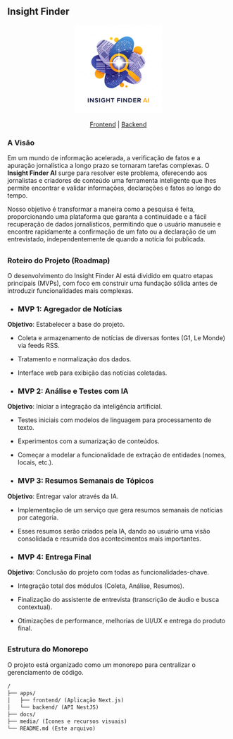 
## Insight Finder
<div align="center"><img src="https://github.com/lbs-luis/InsightFinder/blob/main/media/white-logo.png?raw=true"  width="200" height="200" /></div>

<p align="center"><a href="https://github.com/lbs-luis/InsightFinder/tree/main/apps/frontend">Frontend</a> | <a href="https://github.com/lbs-luis/InsightFinder/tree/main/apps/backend">Backend</a> </p>

### A Visão

Em um mundo de informação acelerada, a verificação de fatos e a apuração jornalística a longo prazo se tornaram tarefas complexas. O **Insight Finder AI** surge para resolver este problema, oferecendo aos jornalistas e criadores de conteúdo uma ferramenta inteligente que lhes permite encontrar e validar informações, declarações e fatos ao longo do tempo.

Nosso objetivo é transformar a maneira como a pesquisa é feita, proporcionando uma plataforma que garanta a continuidade e a fácil recuperação de dados jornalísticos, permitindo que o usuário manuseie e encontre rapidamente a confirmação de um fato ou a declaração de um entrevistado, independentemente de quando a notícia foi publicada.

##

### Roteiro do Projeto (Roadmap)

O desenvolvimento do Insight Finder AI está dividido em quatro etapas principais (MVPs), com foco em construir uma fundação sólida antes de introduzir funcionalidades mais complexas.

- ### MVP 1: Agregador de Notícias

**Objetivo**: Estabelecer a base do projeto.

-   Coleta e armazenamento de notícias de diversas fontes (G1, Le Monde) via feeds RSS.
    
-   Tratamento e normalização dos dados.
    
-   Interface web para exibição das notícias coletadas.
    

- ### MVP 2: Análise e Testes com IA

**Objetivo**: Iniciar a integração da inteligência artificial.

-   Testes iniciais com modelos de linguagem para processamento de texto.
    
-   Experimentos com a sumarização de conteúdos.
    
-   Começar a modelar a funcionalidade de extração de entidades (nomes, locais, etc.).
    

- ### MVP 3: Resumos Semanais de Tópicos

**Objetivo**: Entregar valor através da IA.

-   Implementação de um serviço que gera resumos semanais de notícias por categoria.
    
-   Esses resumos serão criados pela IA, dando ao usuário uma visão consolidada e resumida dos acontecimentos mais importantes.
    

 - ### MVP 4: Entrega Final

**Objetivo**: Conclusão do projeto com todas as funcionalidades-chave.

-   Integração total dos módulos (Coleta, Análise, Resumos).
    
-   Finalização do assistente de entrevista (transcrição de áudio e busca contextual).
    
-   Otimizações de performance, melhorias de UI/UX e entrega do produto final.

##

### Estrutura do Monorepo

O projeto está organizado como um monorepo para centralizar o gerenciamento de código.

```
/
├── apps/
│   ├── frontend/ (Aplicação Next.js)
│   └── backend/ (API NestJS)
├── docs/
├── media/ (Ícones e recursos visuais)
└── README.md (Este arquivo)

```
##
